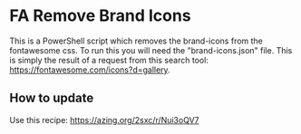 # FA Remove Brand Icons
This is a PowerShell script which removes the brand-icons from the fontawesome css. To run this you will need the "brand-icons.json" file. This is simply the result of a request from this search tool: https://fontawesome.com/icons?d=gallery.

## How to update

Use this recipe: https://azing.org/2sxc/r/Nui3oQV7

